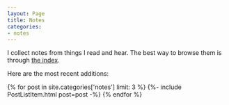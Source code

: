 ```yaml
---
layout: Page
title: Notes
categories:
- notes
---
```


I collect notes from things I read and hear.
The best way to browse them is through [the index](/tags).

Here are the most recent additions:

{% for post in site.categories['notes'] limit: 3 %}
{%- include PostListItem.html post=post -%}
{% endfor %}
